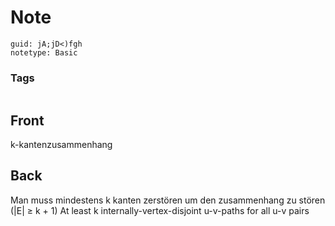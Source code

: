 # Note
```
guid: jA;jD<)fgh
notetype: Basic
```

### Tags
```
```

## Front
k-kantenzusammenhang

## Back
Man muss mindestens k kanten zerstören um den zusammenhang zu stören
\(|E| ≥ k + 1\)
At least k internally-vertex-disjoint u-v-paths for all u-v pairs


